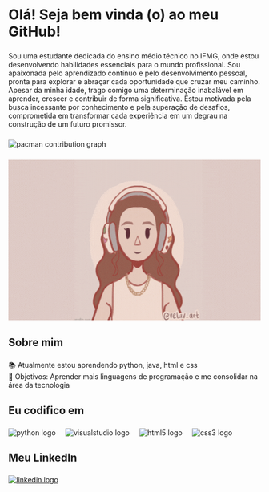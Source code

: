 <h1 align="left">Olá! Seja bem vinda (o) ao meu GitHub!</h1>

###

<p align="left">Sou uma estudante dedicada do ensino médio técnico no IFMG, onde estou desenvolvendo habilidades essenciais para o mundo profissional. Sou apaixonada pelo aprendizado contínuo e pelo desenvolvimento pessoal, pronta para explorar e abraçar cada oportunidade que cruzar meu caminho. Apesar da minha idade, trago comigo uma determinação inabalável em aprender, crescer e contribuir de forma significativa. Estou motivada pela busca incessante por conhecimento e pela superação de desafios, comprometida em transformar cada experiência em um degrau na construção de um futuro promissor.</p>

###

<picture>
  <source media="(prefers-color-scheme: dark)" srcset="https://raw.githubusercontent.com/carlajhenifermorais/carlajhenifermorais/output/pacman-contribution-graph-dark.svg">
  <source media="(prefers-color-scheme: light)" srcset="https://raw.githubusercontent.com/carlajhenifermorais/carlajhenifermorais/output/pacman-contribution-graph.svg">
  <img alt="pacman contribution graph" src="https://raw.githubusercontent.com/carlajhenifermorais/carlajhenifermorais/output/pacman-contribution-graph.svg">
</picture>

###
<div align="center">
    <img src="https://raw.githubusercontent.com/carlajhenifermorais/carlajhenifermorais/main/gifgithub2.gif" width="640" height="320" alt="GIF">
</div>

###

<h2 align="left">Sobre mim</h2>

###

<p align="left">📚 Atualmente estou aprendendo python, java, html e css<br>🎯 Objetivos: Aprender mais linguagens de programação e me consolidar na área da tecnologia</p>

###

<h2 align="left">Eu codifico em</h2>

###

<div align="left">
  <img src="https://cdn.jsdelivr.net/gh/devicons/devicon/icons/python/python-original.svg" height="40" alt="python logo"  />
  <img width="12" />
  <img src="https://cdn.jsdelivr.net/gh/devicons/devicon/icons/visualstudio/visualstudio-plain.svg" height="40" alt="visualstudio logo"  />
  <img width="12" />
  <img src="https://cdn.jsdelivr.net/gh/devicons/devicon/icons/html5/html5-original.svg" height="30" alt="html5 logo"  />
  <img width="12" />
  <img src="https://cdn.jsdelivr.net/gh/devicons/devicon/icons/css3/css3-original.svg" height="30" alt="css3 logo"  />
  <img width="12" />
</div>

###

<h2 align="left">Meu Linkedln</h2>

###

<div align="left">
  <a href="https://www.linkedin.com/in/carlamoraisvieira" target="_blank">
    <img src="https://raw.githubusercontent.com/maurodesouza/profile-readme-generator/master/src/assets/icons/social/linkedin/default.svg" width="52" height="40" alt="linkedin logo"  />
  </a>
</div>

###
